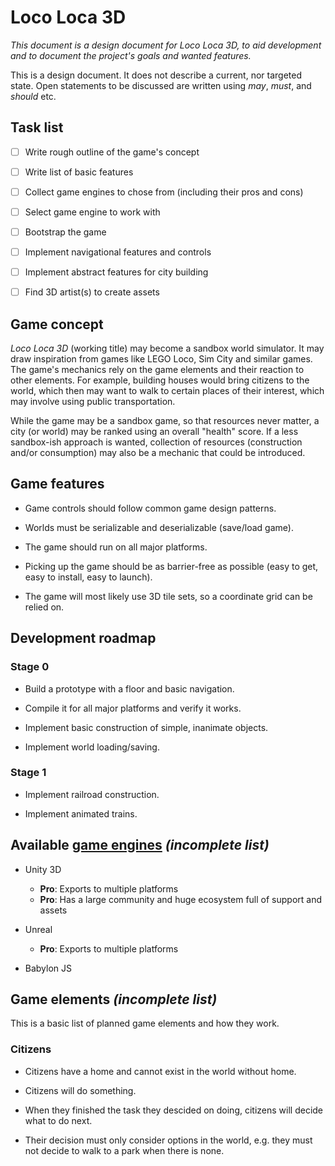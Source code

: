 # Loco Loca 3D

*This document is a design document for Loco Loca 3D, to aid development and to document the project's goals and wanted features.*

This is a design document.
It does not describe a current, nor targeted state.
Open statements to be discussed are written using *may*, *must*, and *should* etc.


## Task list

- [ ] Write rough outline of the game's concept
- [ ] Write list of basic features
- [ ] Collect game engines to chose from (including their pros and cons)
- [ ] Select game engine to work with
- [ ] Bootstrap the game
- [ ] Implement navigational features and controls
- [ ] Implement abstract features for city building
- [ ] Find 3D artist(s) to create assets


## Game concept

*Loco Loca 3D* (working title) may become a sandbox world simulator.
It may draw inspiration from games like LEGO Loco, Sim City and similar games.
The game's mechanics rely on the game elements and their reaction to other elements.
For example, building houses would bring citizens to the world, which then may want to walk to certain places of their interest, which may involve using public transportation.

While the game may be a sandbox game, so that resources never matter, a city (or world) may be ranked using an overall "health" score.
If a less sandbox-ish approach is wanted, collection of resources (construction and/or consumption) may also be a mechanic that could be introduced.


## Game features

- Game controls should follow common game design patterns.

- Worlds must be serializable and deserializable (save/load game).

- The game should run on all major platforms.

- Picking up the game should be as barrier-free as possible (easy to get, easy to install, easy to launch).

- The game will most likely use 3D tile sets, so a coordinate grid can be relied on.


## Development roadmap


### Stage 0

- Build a prototype with a floor and basic navigation.

- Compile it for all major platforms and verify it works.

- Implement basic construction of simple, inanimate objects.

- Implement world loading/saving.


### Stage 1

- Implement railroad construction.

- Implement animated trains.


## Available [game engines](https://github.com/showcases/game-engines) *(incomplete list)*

- Unity 3D

  - **Pro**: Exports to multiple platforms
  - **Pro**: Has a large community and huge ecosystem full of support and assets
  
- Unreal

  - **Pro**: Exports to multiple platforms

- Babylon JS


## Game elements *(incomplete list)*

This is a basic list of planned game elements and how they work.


### Citizens

- Citizens have a home and cannot exist in the world without home.

- Citizens will do something.

- When they finished the task they descided on doing, citizens will decide what to do next.

- Their decision must only consider options in the world, e.g. they must not decide to walk to a park when there is none.
